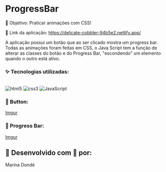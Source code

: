 # ProgressBar

🎯 Objetivo: Praticar animações com CSS!

🔗 Link da aplicação: https://delicate-cobbler-94b5e2.netlify.app/

A aplicação possui um botão que ao ser clicado mostra um progress bar. Todas as animações foram feitas em CSS, o Java Script tem a função de alterar as classes do botão e do Progress Bar, "escondendo" um elemento quando o outro está ativo.

### ✨ Tecnologias utilizadas:

<div style="display: inline_block"><br/>
    <img align="center" alt="html5" src="https://img.shields.io/badge/HTML5-E34F26?style=for-the-badge&logo=html5&logoColor=white"/>
    <img align="center" alt="css3" src="https://img.shields.io/badge/CSS3-1572B6?style=for-the-badge&logo=css3&logoColor=white"/>   
    <img align="center" alt="JavaScript" src="https://img.shields.io/badge/JavaScript-F7DF1E?style=for-the-badge&logo=javascript&logoColor=black"/>
</div>

### 🔹 Button:

[Imgur](https://imgur.com/2pLe1lW)

### 🔹 Progress Bar:

[Imgur](https://imgur.com/RwMdw4b)

## 🔹 Desenvolvido com 💙 por:

Marina Dondé

